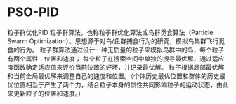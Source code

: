 # PSO-PID
粒子群优化PID
粒子群算法，也称粒子群优化算法或鸟群觅食算法（Particle Swarm Optimization）。思想源于对鸟/鱼群捕食行为的研究，模拟鸟集群飞行觅食的行为。
粒子群算法通过设计一种无质量的粒子来模拟鸟群中的鸟，每个粒子有两个属性：位置和速度；
每个粒子在搜索空间中单独的搜寻最优解，通过适应度函数确定适应值来评价当前位置的好坏，并记录最优解。
粒子根据局部最优解和当前全局最优解来调整自己的速度和位置。（个体历史最优位置和群体的历史最优位置相当于产生了两个力，结合粒子本身的惯性共同影响粒子的运动状态，由此来更新粒子的位置和速度。）
